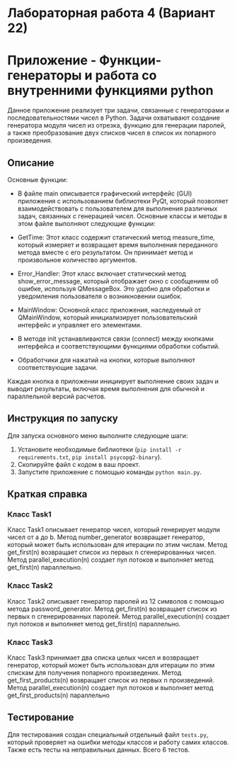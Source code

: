 # Лабораторная работа 4 (Вариант 22)

# Приложение - Функции-генераторы и работа со внутренними функциями python

Данное приложение реализует три задачи, связанные с генераторами и последовательностями чисел в Python. Задачи охватывают создание генератора модуля чисел из отрезка, функцию для генерации паролей, а также преобразование двух списков чисел в список их попарного произведения.

## Описание 
Основные функции:

- В файле main описывается графический интерфейс (GUI) приложения с использованием библиотеки PyQt, который позволяет взаимодействовать с пользователем для выполнения различных задач, связанных с генерацией чисел. Основные классы и методы в этом файле выполняют следующие функции:

- GetTime: Этот класс содержит статический метод measure_time, который измеряет и возвращает время выполнения переданного метода вместе с его результатом. Он принимает метод и произвольное количество аргументов.

- Error_Handler: Этот класс включает статический метод show_error_message, который отображает окно с сообщением об ошибке, используя QMessageBox. Это удобно для обработки и уведомления пользователя о возникновении ошибок.

- MainWindow: Основной класс приложения, наследуемый от QMainWindow, который инициализирует пользовательский интерфейс и управляет его элементами.

- В методе init устанавливаются связи (connect) между кнопками интерфейса и соответствующими функциями обработки событий.

- Обработчики для нажатий на кнопки, которые выполняют соответствующие задачи.

Каждая кнопка в приложении инициирует выполнение своих задач и выводит результаты, включая время выполнения для обычной и параллельной версий расчетов.

## Инструкция по запуску
Для запуска основного меню выполните следующие шаги:
1. Установите необходимые библиотеки (`pip install -r requirements.txt`, `pip install psycopg2-binary`).
2. Скопируйте файл с кодом в ваш проект.
3. Запустите приложение с помощью команды `python main.py`.

## Краткая справка

 ### Класс Task1

Класс Task1 описывает генератор чисел, который генерирует модули чисел от a до b. Метод number_generator возвращает генератор, который может быть использован для итерации по этим числам. Метод get_first(n) возвращает список из первых n сгенерированных чисел. Метод parallel_execution(n) создает пул потоков и выполняет метод get_first(n) параллельно.

 ### Класс Task2

Класс Task2 описывает генератор паролей из 12 символов с помощью метода password_generator. Метод get_first(n) возвращает список из первых n сгенерированных паролей. Метод parallel_execution(n) создает пул потоков и выполняет метод get_first(n) параллельно.

 ### Класс Task3

Класс Task3 принимает два списка целых чисел и возвращает генератор, который может быть использован для итерации по этим спискам для получения попарного произведених. Метод get_first_products(n) возвращает список из первых n произведений. Метод parallel_execution(n) создает пул потоков и выполняет метод get_first_products(n) параллельно

## Тестирование
Для тестирования создан специальный отдельный файл `tests.py`, который проверяет на ошибки методы классов и работу самих классов. Также есть тесты на неправильных данных. Всего 6 тестов.